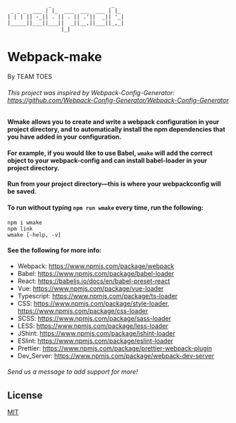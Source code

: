 ```
             _                   _   
 _ _ _  ___ | |_  ___  ___  ___ | |_ 
| | | || -_|| . || . || .'||  _|| '_|
|_____||___||___||  _||__,||___||_,_|
                 |_|                 
```
# Webpack-make
By TEAM TOES

###### This project was inspired by Webpack-Config-Generator: https://github.com/Webpack-Config-Generator/Webpack-Config-Generator

#### Wmake allows you to create and write a webpack configuration in your project directory, and to automatically install the npm dependencies that you have added in your configuration. 

#### For example, if you would like to use Babel, `wmake` will add the correct object to your webpack-config and can install babel-loader in your project directory. 

#### Run from your project directory—this is where your webpackconfig will be saved. 

#### To run without typing `npm run wmake` every time, run the following:
```
npm i wmake
npm link
wmake [-help, -v]
```
#### See the following for more info:
* Webpack: https://www.npmjs.com/package/webpack
* Babel: https://www.npmjs.com/package/babel-loader
* React: https://babeljs.io/docs/en/babel-preset-react
* Vue: https://www.npmjs.com/package/vue-loader
* Typescript: https://www.npmjs.com/package/ts-loader
* CSS: https://www.npmjs.com/package/style-loader, https://www.npmjs.com/package/css-loader
* SCSS: https://www.npmjs.com/package/sass-loader
* LESS: https://www.npmjs.com/package/less-loader
* JShint: https://www.npmjs.com/package/jshint-loader
* ESlint: https://www.npmjs.com/package/eslint-loader
* Prettier: https://www.npmjs.com/package/prettier-webpack-plugin
* Dev_Server: https://www.npmjs.com/package/webpack-dev-server

###### Send us a message to add support for more!

## License

[MIT](LICENSE)
